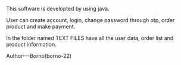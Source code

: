 This software is developted by using java.

User can create account, login, change password through otp, order product and make payment.

In the folder named TEXT FILES have all the user data, order list and product information.





Author---Borno(borno-22)
